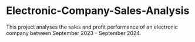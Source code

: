 # Electronic-Company-Sales-Analysis
This project analyses the sales and profit performance of an electronic company between September 2023 – September 2024.
